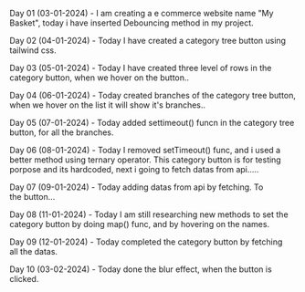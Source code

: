 Day 01 (03-01-2024) - I am creating a e commerce website name "My Basket", today i have inserted Debouncing method in my project.

Day 02 (04-01-2024) - Today I have created a category tree button using tailwind css.

Day 03 (05-01-2024) - Today I have created three level of rows in the category button, when we hover on the button..

Day 04 (06-01-2024) - Today created branches of the category tree button, when we hover on the list it will show it's branches..

Day 05 (07-01-2024) - Today added settimeout() funcn in the category tree button, for all the branches.

Day 06 (08-01-2024) - Today I removed setTimeout() func, and i used a better method using ternary operator. This category button is for testing porpose and its hardcoded, next i going to fetch datas from api.....

Day 07 (09-01-2024) - Today adding datas from api by fetching. To the button...

Day 08 (11-01-2024) - Today I am still researching new methods to set the category button by doing map() func, and by hovering on the names.

Day 09 (12-01-2024) - Today completed the category button by fetching all the datas.

Day 10 (03-02-2024) - Today done the blur effect, when the button is clicked.
